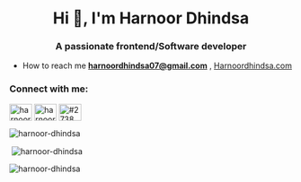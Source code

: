 <h1 align="center">Hi 👋, I'm Harnoor Dhindsa</h1>
<h3 align="center">A passionate frontend/Software developer</h3>

 - How to reach me **harnoordhindsa07@gmail.com** , <a href="https://harnoordhindsa.vercel.app" target="blank">Harnoordhindsa.com</a>

<h3 align="left">Connect with me:</h3>
<p align="left">
<a href="https://twitter.com/harnoordhindsa4" target="blank"><img align="center" src="https://raw.githubusercontent.com/rahuldkjain/github-profile-readme-generator/master/src/images/icons/Social/twitter.svg" alt="harnoordhindsa4" height="30" width="40" /></a>
<a href="https://instagram.com/harnoordhindsa4" target="blank"><img align="center" src="https://raw.githubusercontent.com/rahuldkjain/github-profile-readme-generator/master/src/images/icons/Social/instagram.svg" alt="harnoordhindsa4" height="30" width="40" /></a>
<a href="https://www.linkedin.com/in/harnoor-dhindsa/" target="blank"><img align="center" src="https://raw.githubusercontent.com/rahuldkjain/github-profile-readme-generator/master/src/images/icons/Social/linked-in-alt.svg" alt="#2738" height="30" width="40" /></a>
</p>

<p><img align="center" src="https://github-readme-stats.vercel.app/api/top-langs?username=harnoor-dhindsa&show_icons=true&locale=en&layout=compact" alt="harnoor-dhindsa" /></p>

<p>&nbsp;<img align="center" src="https://github-readme-stats.vercel.app/api?username=harnoor-dhindsa&show_icons=true&locale=en" alt="harnoor-dhindsa" /></p>

<p><img align="center" src="https://github-readme-streak-stats.herokuapp.com/?user=harnoor-dhindsa&" alt="harnoor-dhindsa" /></p>
